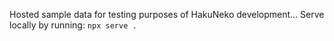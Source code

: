 Hosted sample data for testing purposes of HakuNeko development...
Serve locally by running: `npx serve .`